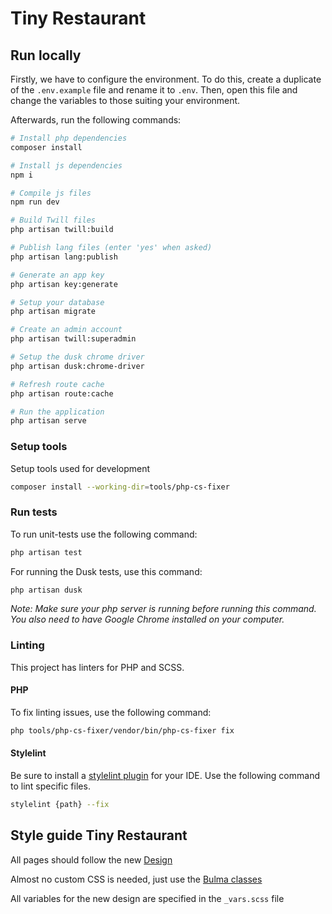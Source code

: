 # Tiny Restaurant

## Run locally

Firstly, we have to configure the environment. To do this, create a duplicate of the `.env.example` file and rename it to `.env`. Then, open this file and
change the variables to those suiting your environment.

Afterwards, run the following commands:

```bash
# Install php dependencies
composer install

# Install js dependencies
npm i

# Compile js files
npm run dev

# Build Twill files
php artisan twill:build

# Publish lang files (enter 'yes' when asked)
php artisan lang:publish

# Generate an app key
php artisan key:generate

# Setup your database
php artisan migrate

# Create an admin account
php artisan twill:superadmin

# Setup the dusk chrome driver
php artisan dusk:chrome-driver

# Refresh route cache
php artisan route:cache

# Run the application
php artisan serve
```

### Setup tools

Setup tools used for development

```bash
composer install --working-dir=tools/php-cs-fixer
```

### Run tests

To run unit-tests use the following command:

```bash
php artisan test
```

For running the Dusk tests, use this command:

```bash
php artisan dusk
```

_Note: Make sure your php server is running before running this command. You also need to have Google Chrome installed on your computer._

### Linting

This project has linters for PHP and SCSS.

#### PHP

To fix linting issues, use the following command:

``` bash
php tools/php-cs-fixer/vendor/bin/php-cs-fixer fix
```

#### Stylelint

Be sure to install a [stylelint plugin](https://stylelint.io/user-guide/integrations/editor) for your IDE. Use the following command to lint specific files.

``` bash
stylelint {path} --fix
```

## Style guide Tiny Restaurant

All pages should follow the new [Design](https://www.figma.com/file/bNZsokOLB7Pk2AQjaNB3Hv/Tiny-Restaurant?node-id=207%3A275)

Almost no custom CSS is needed, just use the [Bulma classes](https://bulma.io/documentation/)

All variables for the new design are specified in the ```_vars.scss``` file
